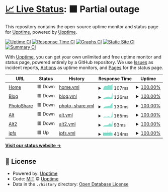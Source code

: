 # [📈 Live Status](https://status.saxobroko.com): <!--live status--> **🟧 Partial outage**

This repository contains the open-source uptime monitor and status page for [Upptime](https://upptime.js.org), powered by [Upptime](https://github.com/upptime/upptime).

[![Uptime CI](https://github.com/saxobroko/SaxoStatus/workflows/Uptime%20CI/badge.svg)](https://github.com/upptime/upptime/actions?query=workflow%3A%22Uptime+CI%22)
[![Response Time CI](https://github.com/saxobroko/SaxoStatus/workflows/Response%20Time%20CI/badge.svg)](https://github.com/upptime/upptime/actions?query=workflow%3A%22Response+Time+CI%22)
[![Graphs CI](https://github.com/saxobroko/SaxoStatus/workflows/Graphs%20CI/badge.svg)](https://github.com/upptime/upptime/actions?query=workflow%3A%22Graphs+CI%22)
[![Static Site CI](https://github.com/saxobroko/SaxoStatus/workflows/Static%20Site%20CI/badge.svg)](https://github.com/upptime/upptime/actions?query=workflow%3A%22Static+Site+CI%22)
[![Summary CI](https://github.com/saxobroko/SaxoStatus/workflows/Summary%20CI/badge.svg)](https://github.com/upptime/upptime/actions?query=workflow%3A%22Summary+CI%22)

With [Upptime](https://upptime.js.org), you can get your own unlimited and free uptime monitor and status page, powered entirely by a GitHub repository. We use [Issues](https://github.com/upptime/upptime/issues) as incident reports, [Actions](https://github.com/upptime/upptime/actions) as uptime monitors, and [Pages](https://status.saxobroko.com) for the status page.

<!--start: status pages-->
<!-- This summary is generated by Upptime (https://github.com/upptime/upptime) -->
<!-- Do not edit this manually, your changes will be overwritten -->
<!-- prettier-ignore -->
| URL | Status | History | Response Time | Uptime |
| --- | ------ | ------- | ------------- | ------ |
| <img alt="" src="https://favicons.githubusercontent.com/saxobroko.com" height="13"> [Home](https://saxobroko.com) | 🟥 Down | [home.yml](https://github.com/saxobroko/SaxoStatus/commits/HEAD/history/home.yml) | <details><summary><img alt="Response time graph" src="./graphs/home/response-time-week.png" height="20"> 107ms</summary><br><a href="https://status.saxobroko.com/history/home"><img alt="Response time 148" src="https://img.shields.io/endpoint?url=https%3A%2F%2Fraw.githubusercontent.com%2Fsaxobroko%2FSaxoStatus%2FHEAD%2Fapi%2Fhome%2Fresponse-time.json"></a><br><a href="https://status.saxobroko.com/history/home"><img alt="24-hour response time 143" src="https://img.shields.io/endpoint?url=https%3A%2F%2Fraw.githubusercontent.com%2Fsaxobroko%2FSaxoStatus%2FHEAD%2Fapi%2Fhome%2Fresponse-time-day.json"></a><br><a href="https://status.saxobroko.com/history/home"><img alt="7-day response time 107" src="https://img.shields.io/endpoint?url=https%3A%2F%2Fraw.githubusercontent.com%2Fsaxobroko%2FSaxoStatus%2FHEAD%2Fapi%2Fhome%2Fresponse-time-week.json"></a><br><a href="https://status.saxobroko.com/history/home"><img alt="30-day response time 97" src="https://img.shields.io/endpoint?url=https%3A%2F%2Fraw.githubusercontent.com%2Fsaxobroko%2FSaxoStatus%2FHEAD%2Fapi%2Fhome%2Fresponse-time-month.json"></a><br><a href="https://status.saxobroko.com/history/home"><img alt="1-year response time 148" src="https://img.shields.io/endpoint?url=https%3A%2F%2Fraw.githubusercontent.com%2Fsaxobroko%2FSaxoStatus%2FHEAD%2Fapi%2Fhome%2Fresponse-time-year.json"></a></details> | <details><summary><a href="https://status.saxobroko.com/history/home">100.00%</a></summary><a href="https://status.saxobroko.com/history/home"><img alt="All-time uptime 100.00%" src="https://img.shields.io/endpoint?url=https%3A%2F%2Fraw.githubusercontent.com%2Fsaxobroko%2FSaxoStatus%2FHEAD%2Fapi%2Fhome%2Fuptime.json"></a><br><a href="https://status.saxobroko.com/history/home"><img alt="24-hour uptime 100.00%" src="https://img.shields.io/endpoint?url=https%3A%2F%2Fraw.githubusercontent.com%2Fsaxobroko%2FSaxoStatus%2FHEAD%2Fapi%2Fhome%2Fuptime-day.json"></a><br><a href="https://status.saxobroko.com/history/home"><img alt="7-day uptime 100.00%" src="https://img.shields.io/endpoint?url=https%3A%2F%2Fraw.githubusercontent.com%2Fsaxobroko%2FSaxoStatus%2FHEAD%2Fapi%2Fhome%2Fuptime-week.json"></a><br><a href="https://status.saxobroko.com/history/home"><img alt="30-day uptime 100.00%" src="https://img.shields.io/endpoint?url=https%3A%2F%2Fraw.githubusercontent.com%2Fsaxobroko%2FSaxoStatus%2FHEAD%2Fapi%2Fhome%2Fuptime-month.json"></a><br><a href="https://status.saxobroko.com/history/home"><img alt="1-year uptime 100.00%" src="https://img.shields.io/endpoint?url=https%3A%2F%2Fraw.githubusercontent.com%2Fsaxobroko%2FSaxoStatus%2FHEAD%2Fapi%2Fhome%2Fuptime-year.json"></a></details>
| <img alt="" src="https://favicons.githubusercontent.com/blog.saxobroko.com" height="13"> [Blog](https://blog.saxobroko.com) | 🟥 Down | [blog.yml](https://github.com/saxobroko/SaxoStatus/commits/HEAD/history/blog.yml) | <details><summary><img alt="Response time graph" src="./graphs/blog/response-time-week.png" height="20"> 126ms</summary><br><a href="https://status.saxobroko.com/history/blog"><img alt="Response time 177" src="https://img.shields.io/endpoint?url=https%3A%2F%2Fraw.githubusercontent.com%2Fsaxobroko%2FSaxoStatus%2FHEAD%2Fapi%2Fblog%2Fresponse-time.json"></a><br><a href="https://status.saxobroko.com/history/blog"><img alt="24-hour response time 339" src="https://img.shields.io/endpoint?url=https%3A%2F%2Fraw.githubusercontent.com%2Fsaxobroko%2FSaxoStatus%2FHEAD%2Fapi%2Fblog%2Fresponse-time-day.json"></a><br><a href="https://status.saxobroko.com/history/blog"><img alt="7-day response time 126" src="https://img.shields.io/endpoint?url=https%3A%2F%2Fraw.githubusercontent.com%2Fsaxobroko%2FSaxoStatus%2FHEAD%2Fapi%2Fblog%2Fresponse-time-week.json"></a><br><a href="https://status.saxobroko.com/history/blog"><img alt="30-day response time 95" src="https://img.shields.io/endpoint?url=https%3A%2F%2Fraw.githubusercontent.com%2Fsaxobroko%2FSaxoStatus%2FHEAD%2Fapi%2Fblog%2Fresponse-time-month.json"></a><br><a href="https://status.saxobroko.com/history/blog"><img alt="1-year response time 177" src="https://img.shields.io/endpoint?url=https%3A%2F%2Fraw.githubusercontent.com%2Fsaxobroko%2FSaxoStatus%2FHEAD%2Fapi%2Fblog%2Fresponse-time-year.json"></a></details> | <details><summary><a href="https://status.saxobroko.com/history/blog">100.00%</a></summary><a href="https://status.saxobroko.com/history/blog"><img alt="All-time uptime 100.00%" src="https://img.shields.io/endpoint?url=https%3A%2F%2Fraw.githubusercontent.com%2Fsaxobroko%2FSaxoStatus%2FHEAD%2Fapi%2Fblog%2Fuptime.json"></a><br><a href="https://status.saxobroko.com/history/blog"><img alt="24-hour uptime 100.00%" src="https://img.shields.io/endpoint?url=https%3A%2F%2Fraw.githubusercontent.com%2Fsaxobroko%2FSaxoStatus%2FHEAD%2Fapi%2Fblog%2Fuptime-day.json"></a><br><a href="https://status.saxobroko.com/history/blog"><img alt="7-day uptime 100.00%" src="https://img.shields.io/endpoint?url=https%3A%2F%2Fraw.githubusercontent.com%2Fsaxobroko%2FSaxoStatus%2FHEAD%2Fapi%2Fblog%2Fuptime-week.json"></a><br><a href="https://status.saxobroko.com/history/blog"><img alt="30-day uptime 100.00%" src="https://img.shields.io/endpoint?url=https%3A%2F%2Fraw.githubusercontent.com%2Fsaxobroko%2FSaxoStatus%2FHEAD%2Fapi%2Fblog%2Fuptime-month.json"></a><br><a href="https://status.saxobroko.com/history/blog"><img alt="1-year uptime 100.00%" src="https://img.shields.io/endpoint?url=https%3A%2F%2Fraw.githubusercontent.com%2Fsaxobroko%2FSaxoStatus%2FHEAD%2Fapi%2Fblog%2Fuptime-year.json"></a></details>
| <img alt="" src="https://favicons.githubusercontent.com/share.saxobroko.com" height="13"> [PhotoShare](https://share.saxobroko.com) | 🟥 Down | [photo-share.yml](https://github.com/saxobroko/SaxoStatus/commits/HEAD/history/photo-share.yml) | <details><summary><img alt="Response time graph" src="./graphs/photo-share/response-time-week.png" height="20"> 130ms</summary><br><a href="https://status.saxobroko.com/history/photo-share"><img alt="Response time 127" src="https://img.shields.io/endpoint?url=https%3A%2F%2Fraw.githubusercontent.com%2Fsaxobroko%2FSaxoStatus%2FHEAD%2Fapi%2Fphoto-share%2Fresponse-time.json"></a><br><a href="https://status.saxobroko.com/history/photo-share"><img alt="24-hour response time 262" src="https://img.shields.io/endpoint?url=https%3A%2F%2Fraw.githubusercontent.com%2Fsaxobroko%2FSaxoStatus%2FHEAD%2Fapi%2Fphoto-share%2Fresponse-time-day.json"></a><br><a href="https://status.saxobroko.com/history/photo-share"><img alt="7-day response time 130" src="https://img.shields.io/endpoint?url=https%3A%2F%2Fraw.githubusercontent.com%2Fsaxobroko%2FSaxoStatus%2FHEAD%2Fapi%2Fphoto-share%2Fresponse-time-week.json"></a><br><a href="https://status.saxobroko.com/history/photo-share"><img alt="30-day response time 90" src="https://img.shields.io/endpoint?url=https%3A%2F%2Fraw.githubusercontent.com%2Fsaxobroko%2FSaxoStatus%2FHEAD%2Fapi%2Fphoto-share%2Fresponse-time-month.json"></a><br><a href="https://status.saxobroko.com/history/photo-share"><img alt="1-year response time 127" src="https://img.shields.io/endpoint?url=https%3A%2F%2Fraw.githubusercontent.com%2Fsaxobroko%2FSaxoStatus%2FHEAD%2Fapi%2Fphoto-share%2Fresponse-time-year.json"></a></details> | <details><summary><a href="https://status.saxobroko.com/history/photo-share">100.00%</a></summary><a href="https://status.saxobroko.com/history/photo-share"><img alt="All-time uptime 100.00%" src="https://img.shields.io/endpoint?url=https%3A%2F%2Fraw.githubusercontent.com%2Fsaxobroko%2FSaxoStatus%2FHEAD%2Fapi%2Fphoto-share%2Fuptime.json"></a><br><a href="https://status.saxobroko.com/history/photo-share"><img alt="24-hour uptime 100.00%" src="https://img.shields.io/endpoint?url=https%3A%2F%2Fraw.githubusercontent.com%2Fsaxobroko%2FSaxoStatus%2FHEAD%2Fapi%2Fphoto-share%2Fuptime-day.json"></a><br><a href="https://status.saxobroko.com/history/photo-share"><img alt="7-day uptime 100.00%" src="https://img.shields.io/endpoint?url=https%3A%2F%2Fraw.githubusercontent.com%2Fsaxobroko%2FSaxoStatus%2FHEAD%2Fapi%2Fphoto-share%2Fuptime-week.json"></a><br><a href="https://status.saxobroko.com/history/photo-share"><img alt="30-day uptime 100.00%" src="https://img.shields.io/endpoint?url=https%3A%2F%2Fraw.githubusercontent.com%2Fsaxobroko%2FSaxoStatus%2FHEAD%2Fapi%2Fphoto-share%2Fuptime-month.json"></a><br><a href="https://status.saxobroko.com/history/photo-share"><img alt="1-year uptime 100.00%" src="https://img.shields.io/endpoint?url=https%3A%2F%2Fraw.githubusercontent.com%2Fsaxobroko%2FSaxoStatus%2FHEAD%2Fapi%2Fphoto-share%2Fuptime-year.json"></a></details>
| <img alt="" src="https://favicons.githubusercontent.com/alt.saxobroko.com" height="13"> [Alt](https://alt.saxobroko.com) | 🟥 Down | [alt.yml](https://github.com/saxobroko/SaxoStatus/commits/HEAD/history/alt.yml) | <details><summary><img alt="Response time graph" src="./graphs/alt/response-time-week.png" height="20"> 165ms</summary><br><a href="https://status.saxobroko.com/history/alt"><img alt="Response time 136" src="https://img.shields.io/endpoint?url=https%3A%2F%2Fraw.githubusercontent.com%2Fsaxobroko%2FSaxoStatus%2FHEAD%2Fapi%2Falt%2Fresponse-time.json"></a><br><a href="https://status.saxobroko.com/history/alt"><img alt="24-hour response time 654" src="https://img.shields.io/endpoint?url=https%3A%2F%2Fraw.githubusercontent.com%2Fsaxobroko%2FSaxoStatus%2FHEAD%2Fapi%2Falt%2Fresponse-time-day.json"></a><br><a href="https://status.saxobroko.com/history/alt"><img alt="7-day response time 165" src="https://img.shields.io/endpoint?url=https%3A%2F%2Fraw.githubusercontent.com%2Fsaxobroko%2FSaxoStatus%2FHEAD%2Fapi%2Falt%2Fresponse-time-week.json"></a><br><a href="https://status.saxobroko.com/history/alt"><img alt="30-day response time 117" src="https://img.shields.io/endpoint?url=https%3A%2F%2Fraw.githubusercontent.com%2Fsaxobroko%2FSaxoStatus%2FHEAD%2Fapi%2Falt%2Fresponse-time-month.json"></a><br><a href="https://status.saxobroko.com/history/alt"><img alt="1-year response time 136" src="https://img.shields.io/endpoint?url=https%3A%2F%2Fraw.githubusercontent.com%2Fsaxobroko%2FSaxoStatus%2FHEAD%2Fapi%2Falt%2Fresponse-time-year.json"></a></details> | <details><summary><a href="https://status.saxobroko.com/history/alt">100.00%</a></summary><a href="https://status.saxobroko.com/history/alt"><img alt="All-time uptime 100.00%" src="https://img.shields.io/endpoint?url=https%3A%2F%2Fraw.githubusercontent.com%2Fsaxobroko%2FSaxoStatus%2FHEAD%2Fapi%2Falt%2Fuptime.json"></a><br><a href="https://status.saxobroko.com/history/alt"><img alt="24-hour uptime 100.00%" src="https://img.shields.io/endpoint?url=https%3A%2F%2Fraw.githubusercontent.com%2Fsaxobroko%2FSaxoStatus%2FHEAD%2Fapi%2Falt%2Fuptime-day.json"></a><br><a href="https://status.saxobroko.com/history/alt"><img alt="7-day uptime 100.00%" src="https://img.shields.io/endpoint?url=https%3A%2F%2Fraw.githubusercontent.com%2Fsaxobroko%2FSaxoStatus%2FHEAD%2Fapi%2Falt%2Fuptime-week.json"></a><br><a href="https://status.saxobroko.com/history/alt"><img alt="30-day uptime 100.00%" src="https://img.shields.io/endpoint?url=https%3A%2F%2Fraw.githubusercontent.com%2Fsaxobroko%2FSaxoStatus%2FHEAD%2Fapi%2Falt%2Fuptime-month.json"></a><br><a href="https://status.saxobroko.com/history/alt"><img alt="1-year uptime 100.00%" src="https://img.shields.io/endpoint?url=https%3A%2F%2Fraw.githubusercontent.com%2Fsaxobroko%2FSaxoStatus%2FHEAD%2Fapi%2Falt%2Fuptime-year.json"></a></details>
| <img alt="" src="https://favicons.githubusercontent.com/alt2.saxobroko.com" height="13"> [Alt2](https://alt2.saxobroko.com) | 🟥 Down | [alt2.yml](https://github.com/saxobroko/SaxoStatus/commits/HEAD/history/alt2.yml) | <details><summary><img alt="Response time graph" src="./graphs/alt2/response-time-week.png" height="20"> 93ms</summary><br><a href="https://status.saxobroko.com/history/alt2"><img alt="Response time 126" src="https://img.shields.io/endpoint?url=https%3A%2F%2Fraw.githubusercontent.com%2Fsaxobroko%2FSaxoStatus%2FHEAD%2Fapi%2Falt2%2Fresponse-time.json"></a><br><a href="https://status.saxobroko.com/history/alt2"><img alt="24-hour response time 214" src="https://img.shields.io/endpoint?url=https%3A%2F%2Fraw.githubusercontent.com%2Fsaxobroko%2FSaxoStatus%2FHEAD%2Fapi%2Falt2%2Fresponse-time-day.json"></a><br><a href="https://status.saxobroko.com/history/alt2"><img alt="7-day response time 93" src="https://img.shields.io/endpoint?url=https%3A%2F%2Fraw.githubusercontent.com%2Fsaxobroko%2FSaxoStatus%2FHEAD%2Fapi%2Falt2%2Fresponse-time-week.json"></a><br><a href="https://status.saxobroko.com/history/alt2"><img alt="30-day response time 84" src="https://img.shields.io/endpoint?url=https%3A%2F%2Fraw.githubusercontent.com%2Fsaxobroko%2FSaxoStatus%2FHEAD%2Fapi%2Falt2%2Fresponse-time-month.json"></a><br><a href="https://status.saxobroko.com/history/alt2"><img alt="1-year response time 126" src="https://img.shields.io/endpoint?url=https%3A%2F%2Fraw.githubusercontent.com%2Fsaxobroko%2FSaxoStatus%2FHEAD%2Fapi%2Falt2%2Fresponse-time-year.json"></a></details> | <details><summary><a href="https://status.saxobroko.com/history/alt2">100.00%</a></summary><a href="https://status.saxobroko.com/history/alt2"><img alt="All-time uptime 100.00%" src="https://img.shields.io/endpoint?url=https%3A%2F%2Fraw.githubusercontent.com%2Fsaxobroko%2FSaxoStatus%2FHEAD%2Fapi%2Falt2%2Fuptime.json"></a><br><a href="https://status.saxobroko.com/history/alt2"><img alt="24-hour uptime 100.00%" src="https://img.shields.io/endpoint?url=https%3A%2F%2Fraw.githubusercontent.com%2Fsaxobroko%2FSaxoStatus%2FHEAD%2Fapi%2Falt2%2Fuptime-day.json"></a><br><a href="https://status.saxobroko.com/history/alt2"><img alt="7-day uptime 100.00%" src="https://img.shields.io/endpoint?url=https%3A%2F%2Fraw.githubusercontent.com%2Fsaxobroko%2FSaxoStatus%2FHEAD%2Fapi%2Falt2%2Fuptime-week.json"></a><br><a href="https://status.saxobroko.com/history/alt2"><img alt="30-day uptime 100.00%" src="https://img.shields.io/endpoint?url=https%3A%2F%2Fraw.githubusercontent.com%2Fsaxobroko%2FSaxoStatus%2FHEAD%2Fapi%2Falt2%2Fuptime-month.json"></a><br><a href="https://status.saxobroko.com/history/alt2"><img alt="1-year uptime 100.00%" src="https://img.shields.io/endpoint?url=https%3A%2F%2Fraw.githubusercontent.com%2Fsaxobroko%2FSaxoStatus%2FHEAD%2Fapi%2Falt2%2Fuptime-year.json"></a></details>
| <img alt="" src="https://favicons.githubusercontent.com/ipfs.saxobroko.com" height="13"> [ipfs](https://ipfs.saxobroko.com) | 🟩 Up | [ipfs.yml](https://github.com/saxobroko/SaxoStatus/commits/HEAD/history/ipfs.yml) | <details><summary><img alt="Response time graph" src="./graphs/ipfs/response-time-week.png" height="20"> 414ms</summary><br><a href="https://status.saxobroko.com/history/ipfs"><img alt="Response time 424" src="https://img.shields.io/endpoint?url=https%3A%2F%2Fraw.githubusercontent.com%2Fsaxobroko%2FSaxoStatus%2FHEAD%2Fapi%2Fipfs%2Fresponse-time.json"></a><br><a href="https://status.saxobroko.com/history/ipfs"><img alt="24-hour response time 361" src="https://img.shields.io/endpoint?url=https%3A%2F%2Fraw.githubusercontent.com%2Fsaxobroko%2FSaxoStatus%2FHEAD%2Fapi%2Fipfs%2Fresponse-time-day.json"></a><br><a href="https://status.saxobroko.com/history/ipfs"><img alt="7-day response time 414" src="https://img.shields.io/endpoint?url=https%3A%2F%2Fraw.githubusercontent.com%2Fsaxobroko%2FSaxoStatus%2FHEAD%2Fapi%2Fipfs%2Fresponse-time-week.json"></a><br><a href="https://status.saxobroko.com/history/ipfs"><img alt="30-day response time 402" src="https://img.shields.io/endpoint?url=https%3A%2F%2Fraw.githubusercontent.com%2Fsaxobroko%2FSaxoStatus%2FHEAD%2Fapi%2Fipfs%2Fresponse-time-month.json"></a><br><a href="https://status.saxobroko.com/history/ipfs"><img alt="1-year response time 424" src="https://img.shields.io/endpoint?url=https%3A%2F%2Fraw.githubusercontent.com%2Fsaxobroko%2FSaxoStatus%2FHEAD%2Fapi%2Fipfs%2Fresponse-time-year.json"></a></details> | <details><summary><a href="https://status.saxobroko.com/history/ipfs">100.00%</a></summary><a href="https://status.saxobroko.com/history/ipfs"><img alt="All-time uptime 100.00%" src="https://img.shields.io/endpoint?url=https%3A%2F%2Fraw.githubusercontent.com%2Fsaxobroko%2FSaxoStatus%2FHEAD%2Fapi%2Fipfs%2Fuptime.json"></a><br><a href="https://status.saxobroko.com/history/ipfs"><img alt="24-hour uptime 100.00%" src="https://img.shields.io/endpoint?url=https%3A%2F%2Fraw.githubusercontent.com%2Fsaxobroko%2FSaxoStatus%2FHEAD%2Fapi%2Fipfs%2Fuptime-day.json"></a><br><a href="https://status.saxobroko.com/history/ipfs"><img alt="7-day uptime 100.00%" src="https://img.shields.io/endpoint?url=https%3A%2F%2Fraw.githubusercontent.com%2Fsaxobroko%2FSaxoStatus%2FHEAD%2Fapi%2Fipfs%2Fuptime-week.json"></a><br><a href="https://status.saxobroko.com/history/ipfs"><img alt="30-day uptime 100.00%" src="https://img.shields.io/endpoint?url=https%3A%2F%2Fraw.githubusercontent.com%2Fsaxobroko%2FSaxoStatus%2FHEAD%2Fapi%2Fipfs%2Fuptime-month.json"></a><br><a href="https://status.saxobroko.com/history/ipfs"><img alt="1-year uptime 100.00%" src="https://img.shields.io/endpoint?url=https%3A%2F%2Fraw.githubusercontent.com%2Fsaxobroko%2FSaxoStatus%2FHEAD%2Fapi%2Fipfs%2Fuptime-year.json"></a></details>

<!--end: status pages-->

[**Visit our status website →**](https://status.saxobroko.com)

## 📄 License

- Powered by: [Upptime](https://github.com/upptime/upptime)
- Code: [MIT](./LICENSE) © [Upptime](https://upptime.js.org)
- Data in the `./history` directory: [Open Database License](https://opendatacommons.org/licenses/odbl/1-0/)
